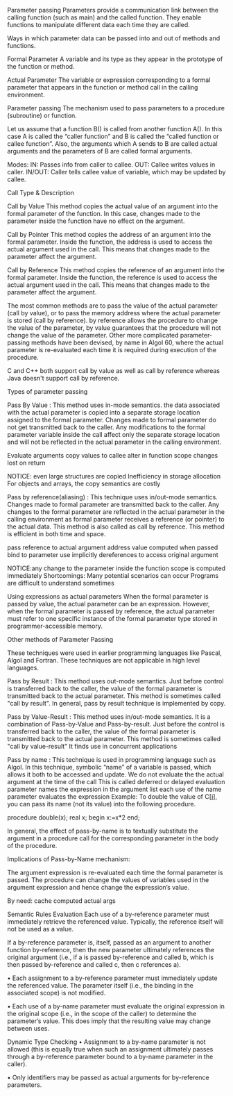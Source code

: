 Parameter passing
Parameters provide a communication link between the calling function (such as
main) and the called function. They enable functions to manipulate different data each time they are called.

Ways in which parameter data can be passed into and out of methods and functions.

Formal Parameter
A variable and its type
as they appear in the prototype of the function or method.

Actual Parameter
The variable or expression corresponding to a formal parameter
that appears in the function or method call in the calling environment.

Parameter passing
The mechanism used to pass parameters to a procedure (subroutine) or function.

Let us assume that a function B() is called from another function A().
In this case A is called the “caller function”
and B is called the “called function or callee function”.
Also, the arguments which A sends to B are called actual arguments
and the parameters of B are called formal arguments.

Modes:
IN: Passes info from caller to callee.
OUT: Callee writes values in caller.
IN/OUT: Caller tells callee value of variable, which may be updated by callee.



Call Type & Description

Call by Value
This method copies the actual value of an argument into the formal parameter of the function. In this case, changes made to the parameter inside the function have no effect on the argument.

Call by Pointer
This method copies the address of an argument into the formal parameter. Inside the function, the address is used to access the actual argument used in the call. This means that changes made to the parameter affect the argument.

Call by Reference
This method copies the reference of an argument into the formal parameter. Inside the function, the reference is used to access the actual argument used in the call. This means that changes made to the parameter affect the argument.



The most common methods are to pass the value of the actual parameter (call by value),
or to pass the memory address where the actual parameter is stored (call by reference).
by reference allows the procedure to change the value of the parameter,
by value guarantees that the procedure will not change the value of the parameter.
Other more complicated parameter-passing methods have been devised,
by name in Algol 60, where the actual parameter is re-evaluated each time it is required during execution of the procedure.


C and C++ both support call by value as well as call by reference
whereas Java doesn't support call by reference.


Types of parameter passing

Pass By Value : This method uses in-mode semantics.
the data associated with the actual parameter is copied into a separate storage location assigned to the formal parameter.
Changes made to formal parameter do not get transmitted back to the caller.
Any modifications to the formal parameter variable inside the call affect only the separate storage location and will not be reflected in the actual parameter in the calling environment.


Evaluate arguments
copy values to callee
alter in function scope
changes lost on return

NOTICE: even large structures are copied
Inefficiency in storage allocation
For objects and arrays, the copy semantics are costly



Pass by reference(aliasing) : This technique uses in/out-mode semantics.
Changes made to formal parameter are transmitted back to the caller.
Any changes to the formal parameter are reflected in the actual parameter
in the calling environment as formal parameter receives a reference (or pointer)
to the actual data. This method is also called as call by reference.
This method is efficient in both time and space.

pass reference to actual argument
address value computed when passed
bind to parameter
use implicitly dereferences to access original argument

NOTICE:any change to the parameter inside the function scope is computed immediately
Shortcomings: Many potential scenarios can occur
Programs are difficult to understand sometimes



Using expressions as actual parameters
When the formal parameter is passed by value,
the actual parameter can be an expression.
However, when the formal parameter is passed by reference,
the actual parameter must refer to one specific instance of the formal parameter type
stored in programmer-accessible memory.


Other methods of Parameter Passing

These techniques were used in earlier programming languages like Pascal, Algol and Fortran.
These techniques are not applicable in high level languages.

Pass by Result : This method uses out-mode semantics.
Just before control is transferred back to the caller,
the value of the formal parameter is transmitted back to the actual parameter.
This method is sometimes called "call by result".
In general, pass by result technique is implemented by copy.

Pass by Value-Result : This method uses in/out-mode semantics.
It is a combination of Pass-by-Value and Pass-by-result.
Just before the control is transferred back to the caller,
the value of the formal parameter is transmitted back to the actual parameter.
This method is sometimes called "call by value-result"
It finds use in concurrent applications

Pass by name : This technique is used in programming language such as Algol.
In this technique, symbolic “name” of a variable is passed,
which allows it both to be accessed and update.
We do not evaluate the the actual argument at the time of the call
This is called deferred or delayed evaluation
parameter names the expression in the argument list
each use of the name parameter evaluates the expression
Example:
To double the value of C[j], you can pass its name (not its value) into the following procedure.

procedure double(x);
  real x;
begin
  x:=x*2
end;

In general, the effect of pass-by-name is to textually substitute the argument in a procedure call
for the corresponding parameter in the body of the procedure.

Implications of Pass-by-Name mechanism:

The argument expression is re-evaluated each time the formal parameter is passed.
The procedure can change the values of variables used in the argument expression and hence change the expression’s value.




By need: cache computed actual args










Semantic Rules
Evaluation
Each use of a by-reference parameter must immediately retrieve the referenced value.
Typically, the reference itself will not be used as a value.

If a by-reference parameter is, itself, passed as an argument to another function by-reference,
then the new parameter ultimately references the original argument
(i.e., if a is passed by-reference and called b,
  which is then passed by-reference and called c,
  then c references a).

• Each assignment to a by-reference parameter must immediately update the referenced value.
The parameter itself (i.e., the binding in the associated scope) is not modified.

• Each use of a by-name parameter must evaluate the original expression in the original scope
(i.e., in the scope of the caller) to determine the parameter’s value.
This does imply that the resulting value may change between uses.

Dynamic Type Checking
• Assignment to a by-name parameter is not allowed (this is equally true when such an assignment ultimately passes through a by-reference parameter bound to a by-name parameter in the caller).

• Only identifiers may be passed as actual arguments for by-reference parameters.
